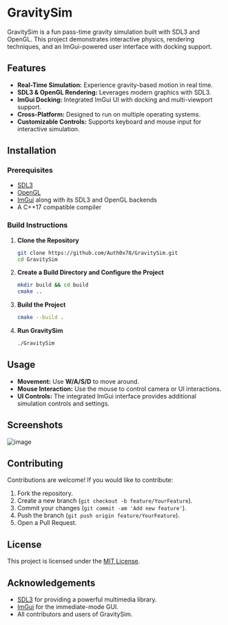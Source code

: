 # GravitySim

GravitySim is a fun pass-time gravity simulation built with SDL3 and OpenGL. This project demonstrates interactive physics, rendering techniques, and an ImGui-powered user interface with docking support.

## Features

- **Real-Time Simulation:** Experience gravity-based motion in real time.
- **SDL3 & OpenGL Rendering:** Leverages modern graphics with SDL3.
- **ImGui Docking:** Integrated ImGui UI with docking and multi-viewport support.
- **Cross-Platform:** Designed to run on multiple operating systems.
- **Customizable Controls:** Supports keyboard and mouse input for interactive simulation.

## Installation

### Prerequisites

- [SDL3](https://libsdl.org/)
- [OpenGL](https://www.opengl.org/)
- [ImGui](https://github.com/ocornut/imgui) along with its SDL3 and OpenGL backends
- A C++17 compatible compiler

### Build Instructions

1. **Clone the Repository**
   ```bash
   git clone https://github.com/Auth0x78/GravitySim.git
   cd GravitySim
   ```

2. **Create a Build Directory and Configure the Project**
   ```bash
   mkdir build && cd build
   cmake ..
   ```

3. **Build the Project**
   ```bash
   cmake --build .
   ```

4. **Run GravitySim**
   ```bash
   ./GravitySim
   ```

## Usage

- **Movement:** Use **W/A/S/D** to move around.
- **Mouse Interaction:** Use the mouse to control camera or UI interactions.
- **UI Controls:** The integrated ImGui interface provides additional simulation controls and settings.

## Screenshots

![image](https://github.com/user-attachments/assets/d2506491-185c-4978-b339-15e80c30729c)

## Contributing

Contributions are welcome! If you would like to contribute:

1. Fork the repository.
2. Create a new branch (`git checkout -b feature/YourFeature`).
3. Commit your changes (`git commit -am 'Add new feature'`).
4. Push the branch (`git push origin feature/YourFeature`).
5. Open a Pull Request.

## License

This project is licensed under the [MIT License](LICENSE).

## Acknowledgements

- [SDL3](https://libsdl.org/) for providing a powerful multimedia library.
- [ImGui](https://github.com/ocornut/imgui) for the immediate-mode GUI.
- All contributors and users of GravitySim.
